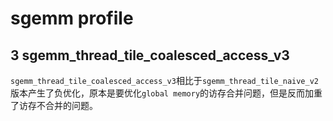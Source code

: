 # sgemm profile

## 3 sgemm_thread_tile_coalesced_access_v3

`sgemm_thread_tile_coalesced_access_v3`相比于`sgemm_thread_tile_naive_v2`版本产生了负优化，原本是要优化`global memory`的访存合并问题，但是反而加重了访存不合并的问题。